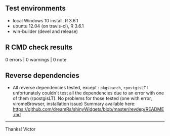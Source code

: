 ## Test environments

* local Windows 10 install, R 3.6.1
* ubuntu 12.04 (on travis-ci), R 3.6.1
* win-builder (devel and release)

## R CMD check results

0 errors | 0 warnings | 0 note


## Reverse dependencies

* All reverse dependencies tested, except : `pkgsearch`, `rpostgisLT`
  I unfortunately couldn't test all the dependencies due to an error with one of them (rpostgisLT).
  No problems for those tested (one with error, viromeBrowser, installation issue)
  Summary available here: https://github.com/dreamRs/shinyWidgets/blob/master/revdep/README.md

-------


Thanks!
Victor

